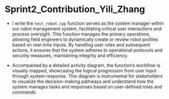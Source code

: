 # Sprint2_Contribution_Yili_Zhang

+ I write the `test_robot.cpp` function serves as the system manager within our robot management system, facilitating critical user interactions and process oversight. This function manages the primary operations, allowing field engineers to dynamically create or review robot profiles based on real-time inputs. By handling user roles and subsequent actions, it ensures that the system adheres to operational protocols and security measures, maintaining integrity and efficiency.

+ Accompanied by a detailed activity diagram, the function’s workflow is visually mapped, showcasing the logical progression from user input through system response. This diagram is instrumental for stakeholders to visualize the decision-making pathways and understand how the system manages tasks and responses based on user-defined roles and commands.